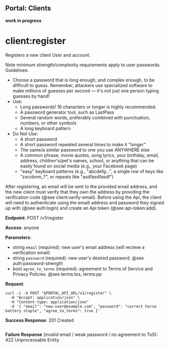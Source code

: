 Portal: Clients
---------------

**work in progress**

client:register
===============

Registers a new client User and account.

Note minimum strength/complexity requirements apply to user passwords. Guidelines:
- Choose a password that is long enough, and complex enough, to be difficult to guess. Remember, attackers use specialized software to make millions of guesses per second — it's not just one person typing guesses by hand!
- Use:
  - Long passwords! 16 characters or longer is highly recommended.
  - A password generator tool, such as LastPass
  - Several random words, preferably combined with punctuation, numbers, or other symbols
  - A long keyboard pattern
- Do Not Use:
  - A short password
  - A short password repeated several times to make it "longer"
  - The same/a similar password to one you use ANYWHERE else
  - A common phrase, movie quotes, song lyrics, your birthday, email, address, children's/pet's names, school, or anything that can be easily found on social media (e.g., your Facebook page)
  - "easy" keyboard patterns (e.g., "abcdefg...", a single row of keys like "zxcvbnm,.?", or repeats like "asdfasdfasdf")

After registering, an email will be sent to the provided email address, and the new client must verify that they own the address by providing the verification code (@see client:verify-email).
Before using the Api, the client will need to authenticate using the emaill address and password they signed up with (@see auth:login) and create an Api token (@see api-token:add).

**Endpoint**: POST /v1/register

**Access**: anyone

**Parameters**:
- string `email` (required): new user's email address (will recieve a verification email)
- string `password` (required): new user's desired password. @see auth:password-strength
- bool `agree_to_terms` (required): agreement to Terms of Service and Privacy Policies. @see terms:tos, terms:pp

**Request**:
```
curl -i -X POST "$PORTAL_API_URL/v1/register" \
  -H "Accept: application/json" \
  -H "Content-type: application/json"
  -d '{ "email": "new-user@example.com", "password": "correct horse battery staple", "agree_to_terms": true }'
```

**Success Response**: 201 Created
```

```

**Failure Response** (invalid email / weak password / no agreement to ToS): 422 Unprocessable Entity
